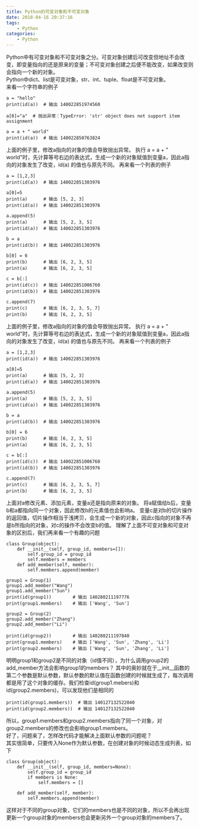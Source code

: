 ```yaml
---
title: Python的可变对象和不可变对象
date: 2018-04-16 20:37:16
tags:
    - Python
categories:
    - Python
---
```

Python中有可变对象和不可变对象之分。可变对象创建后可改变但地址不会改变，即变量指向的还是原来的变量；不可变对象创建之后便不能改变，如果改变则会指向一个新的对象。   
Python中dict、list是可变对象，str、int、tuple、float是不可变对象。  
来看一个字符串的例子  
```
a = "hello"
print(id(a))  # 输出 140022851974560

a[0]="a"  # 抛出异常：TypeError: 'str' object does not support item assignment

a = a + " world"
print(id(a))  # 输出 140022850763824
```
上面的例子里，修改a指向的对象的值会导致抛出异常。
执行 a = a + " world"时，先计算等号右边的表达式，生成一个新的对象赋值到变量a，因此a指向的对象发生了改变，id(a) 的值也与原先不同。
再来看一个列表的例子
```
a = [1,2,3]
print(id(a))  # 输出 140022851303976

a[0]=5
print(a)      # 输出 [5, 2, 3]
print(id(a))  # 输出 140022851303976

a.append(5)
print(a)      # 输出 [5, 2, 3, 5]
print(id(a))  # 输出 140022851303976

b = a
print(id(b))  # 输出 140022851303976

b[0] = 6
print(b)      # 输出 [6, 2, 3, 5]
print(a)      # 输出 [6, 2, 3, 5]

c = b[:]
print(id(c))  # 输出 140022851006760
print(id(b))  # 输出 140022851303976

c.append(7)
print(c)      # 输出 [6, 2, 3, 5, 7]
print(b)      # 输出 [6, 2, 3, 5]
```
上面的例子里，修改a指向的对象的值会导致抛出异常。
执行 a = a + " world"时，先计算等号右边的表达式，生成一个新的对象赋值到变量a，因此a指向的对象发生了改变，id(a) 的值也与原先不同。
再来看一个列表的例子
```
a = [1,2,3]
print(id(a))  # 输出 140022851303976

a[0]=5
print(a)      # 输出 [5, 2, 3]
print(id(a))  # 输出 140022851303976

a.append(5)
print(a)      # 输出 [5, 2, 3, 5]
print(id(a))  # 输出 140022851303976

b = a
print(id(b))  # 输出 140022851303976

b[0] = 6
print(b)      # 输出 [6, 2, 3, 5]
print(a)      # 输出 [6, 2, 3, 5]

c = b[:]
print(id(c))  # 输出 140022851006760
print(id(b))  # 输出 140022851303976

c.append(7)
print(c)      # 输出 [6, 2, 3, 5, 7]
print(b)      # 输出 [6, 2, 3, 5]
```
上面对a修改元素、添加元素，变量a还是指向原来的对象。
将a赋值给b后，变量b和a都指向同一个对象，因此修改b的元素值也会影响a。
变量c是对b的切片操作的返回值，切片操作相当于浅拷贝，会生成一个新的对象，因此c指向的对象不再是b所指向的对象，对c的操作不会改变b的值。
理解了上面不可变对象和可变对象的区别后，我们再来看一个有趣的问题
```
class Group(object):
    def __init__(self, group_id, members=[]):
        self.group_id = group_id
        self.members = members
    def add_member(self, member):
        self.members.append(member)

group1 = Group(1)
group1.add_member("Wang")
group1.add_member("Sun")
print(id(group1))        # 输出 140280211197776
print(group1.members)    # 输出 ['Wang', 'Sun']

group2 = Group(2)
group2.add_member("Zhang")
group2.add_member("Li")

print(id(group2))        # 输出 140280211197840 
print(group1.members)    # 输出 ['Wang', 'Sun', 'Zhang', 'Li']
print(group2.members)    # 输出 ['Wang', 'Sun', 'Zhang', 'Li']
```
明明group1和group2是不同的对象（id值不同），为什么调用group2的add_member方法会影响group1的members？
其中的奥妙就在于__init__函数的第二个参数是默认参数，默认参数的默认值在函数创建的时候就生成了，每次调用都是用了这个对象的缓存。我们检查id(group1.mebers)和id(group2.members)，可以发现他们是相同的
```
print(id(group1.members))  # 输出 140127132522040
print(id(group2.members))  # 输出 140127132522040
```
所以，group1.members和group2.members指向了同一个对象，对group2.members的修改也会影响group1.members。  
好了，问题来了，怎样改代码才能解决上面默认参数的问题呢？  
其实很简单，只要传入None作为默认参数，在创建对象的时候动态生成列表，如下  
```
class Group(object):
    def __init__(self, group_id, members=None):
        self.group_id = group_id
        if members is None:
            self.members = []

    def add_member(self, member):
        self.members.append(member)
```  
这样对于不同的group对象，它们的members也是不同的对象，所以不会再出现更新一个group对象的members也会更新另外一个group对象的members了。